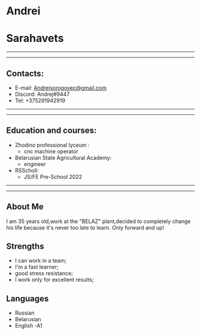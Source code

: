 # Andrei
# Sarahavets
____
____
## Contacts:
- E-mail: Andrejsorogovec@gmail.com
- Discord: Andrej#9447
- Tel: +375291942919
______
______
## Education and courses:
- Zhodino professional lyceum :
  - cnc machine operator
- Belarusian State Agricultural Academy:
  - engineer
- RSScholl:
  - JS/FE Pre-School 2022
_____
_____
## About Me
I am 35 years old,work at the "BELAZ" plant,decided to completely change his life because it's never too late to learn. Only forward and up!
## Strengths
- I can work in a team; 
- I'm a fast learner;
- good stress resistance;
- I work only for excellent results;
## Languages
- Russian
- Belarusian
- English -A1
